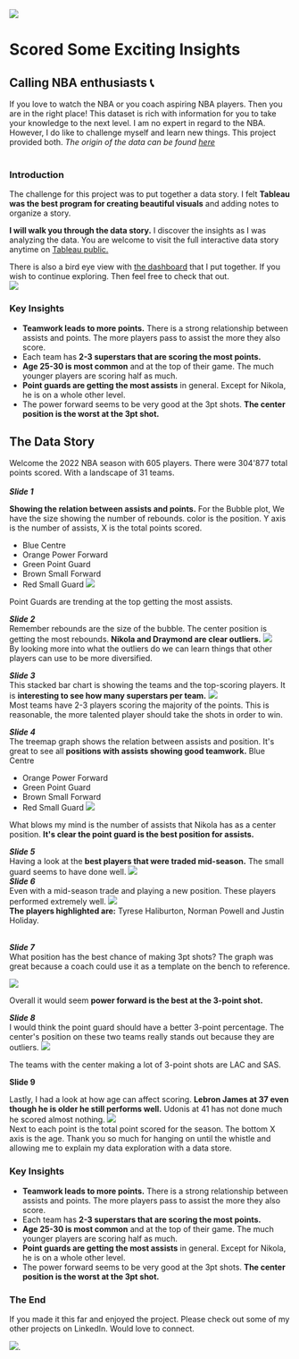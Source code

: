 <img src="NBA_Visuals/NBA banner.jpg?raw=true"/>

# Scored Some Exciting Insights

## Calling NBA enthusiasts 📞

If you love to watch the NBA or you coach aspiring NBA players. Then you are in the right place! This dataset is rich with information for you to take your knowledge to the next level. 
I am no expert in regard to the NBA. However, I do like to challenge myself and learn new things. This project provided both. 
*The origin of the data can be found [here](https://www.basketball-reference.com/leagues/NBA_2022_totals.html )* <br><br>

### Introduction

The challenge for this project was to put together a data story. I felt **Tableau was the best program for creating beautiful visuals** and adding notes to organize a story.

**I will walk you through the data story.** 
I discover the insights as I was analyzing the data. You are welcome to visit the full interactive data story anytime on [Tableau public.](https://public.tableau.com/views/NBAProject_16890589596990/Story1?:language=en-US&publish=yes&:display_count=n&:origin=viz_share_link )

There is also a bird eye view with [the dashboard](https://public.tableau.com/views/NBAProject_16890589596990/Dashboard1?:language=en-US&publish=yes&:display_count=n&:origin=viz_share_link ) that I put together. If you wish to continue exploring. Then feel free to check that out.<br>
<img src="NBA_Visuals/Dashboard 1 (1).png?raw=true"/><br>

###  Key Insights 
 
- **Teamwork leads to more points.** There is a strong relationship between assists and points. The more players pass to assist the more they also score.
- Each team has **2-3 superstars that are scoring the most points.**  
- **Age 25-30 is most common** and at the top of their game. The much younger players are scoring half as much. 
- **Point guards are getting the most assists** in general. Except for Nikola, he is on a whole other level. 
- The power forward seems to be very good at the 3pt shots. **The center position is the worst at the 3pt shot.**

## The Data Story
Welcome the 2022 NBA season with 605 players. There were 304'877 total points scored. With a landscape of 31 teams. 
<br><br>
***Slide 1*** <br>

**Showing the relation between assists and points.** 
For the Bubble plot, We have the size showing the number of rebounds. color is the position. Y axis is the number of assists, X is the total points scored. <br>
- Blue Centre 
- Orange Power Forward 
- Green Point Guard 
- Brown Small Forward 
- Red Small Guard
<img src="NBA_Visuals/Bubble-sld1.png?raw=true"/><br>

Point Guards are trending at the top getting the most assists. 

***Slide 2*** <br>
Remember rebounds are the size of the bubble. The center position is getting the most rebounds. **Nikola and Draymond are clear outliers.** 
<img src="NBA_Visuals/Bubble-sld2.png?raw=true"/><br>
By looking more into what the outliers do we can learn things that other players can use to be more diversified.

***Slide 3*** <br>
This stacked bar chart is showing the teams and the top-scoring players. It is **interesting to see how many superstars per team.** 
<img src="NBA_Visuals/Bar-sld3.png?raw=true"/><br>
Most teams have 2-3 players scoring the majority of the points. This is reasonable, the more talented player should take the shots in order to win.

***Slide 4*** <br>
The treemap graph shows the relation between assists and position. It's great to see all **positions with assists showing good teamwork.**
Blue Centre 
- Orange Power Forward 
- Green Point Guard 
- Brown Small Forward 
- Red Small Guard 
<img src="NBA_Visuals/Treemap-sld4.png?raw=true"/><br>

What blows my mind is the number of assists that Nikola has as a center position. **It's clear the point guard is the best position for assists.**

***Slide 5***<br>
Having a look at the **best players that were traded mid-season.** The small guard seems to have done well. 
<img src="NBA_Visuals/TOT-sld5.png?raw=true"/><br>
***Slide 6***  <br>
Even with a mid-season trade and playing a new position. These players performed extremely well. 
<img src="NBA_Visuals/TOT-sld6.png?raw=true"/><br>
**The players highlighted are:** Tyrese Haliburton, Norman Powell and Justin Holiday.<br><br>

***Slide 7***  <br>
What position has the best chance of making 3pt shots? The graph was great because a coach could use it as a template on the bench to reference. 

<img src="NBA_Visuals/Player card-sld7.png?raw=true"/><br>

Overall it would seem **power forward is the best at the 3-point shot.**

***Slide 8***  <br>
I would think the point guard should have a better 3-point percentage. The center's position on these two teams really stands out because they are outliers.
<img src="NBA_Visuals/Player card-sld8.png?raw=true"/><br>

The teams with the center making a lot of 3-point shots are LAC and SAS.

**Slide 9** 

Lastly, I had a look at how age can affect scoring. **Lebron James at 37 even though he is older he still performs well.** Udonis at 41 has not done much he scored almost nothing. 
<img src="NBA_Visuals/Age-sld9.png?raw=true"/><br>
Next to each point is the total point scored for the season. The bottom X axis is the age.
Thank you so much for hanging on until the whistle and allowing me to explain my data exploration with a data store.

 ### Key Insights 
 
- **Teamwork leads to more points.** There is a strong relationship between assists and points. The more players pass to assist the more they also score.
- Each team has **2-3 superstars that are scoring the most points.**  
- **Age 25-30 is most common** and at the top of their game. The much younger players are scoring half as much. 
- **Point guards are getting the most assists** in general. Except for Nikola, he is on a whole other level. 
- The power forward seems to be very good at the 3pt shots. **The center position is the worst at the 3pt shot.**

### The End

If you made it this far and enjoyed the project. Please check out some of my other projects on LinkedIn. Would love to connect.

[<img src="images/Button.jpg?raw=true"/>](/index.md).
